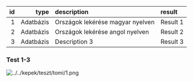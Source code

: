 | id  | type        | description                            | result       |
|----:|------------:|:---------------------------------------|:-------------|
| 1   | Adatbázis   | Országok lekérése magyar nyelven       | Result 1     |
| 2   | Adatbázis   | Országok lekérése angol nyelven        | Result 2     |
| 3   | Adatbázis   | Description 3                          | Result 3     |


### Test 1-3

![../../kepek/teszt/tomi/1.png]()

